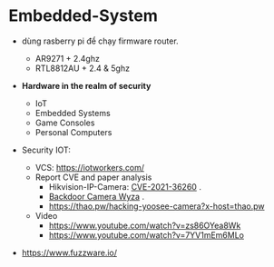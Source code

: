 # Embedded-System
- dùng rasberry pi để chạy firmware router.
  - AR9271 + 2.4ghz
  - RTL8812AU + 2.4 & 5ghz
- __Hardware in the realm of security__
  * IoT
  * Embedded Systems
  * Game Consoles 
  * Personal Computers

- Security IOT:
   * VCS: https://iotworkers.com/
   * Report CVE and paper analysis
     + Hikvision-IP-Camera: [CVE-2021-36260](https://watchfulip.github.io/2021/09/18/Hikvision-IP-Camera-Unauthenticated-RCE.html) .
     + [Backdoor Camera Wyza](https://www.youtube.com/watch?v=hV8W4o-Mu2o) .
     + https://thao.pw/hacking-yoosee-camera?x-host=thao.pw
   * Video 
     + https://www.youtube.com/watch?v=zs86OYea8Wk
     + https://www.youtube.com/watch?v=7YV1mEm6MLo
   
   
- https://www.fuzzware.io/

